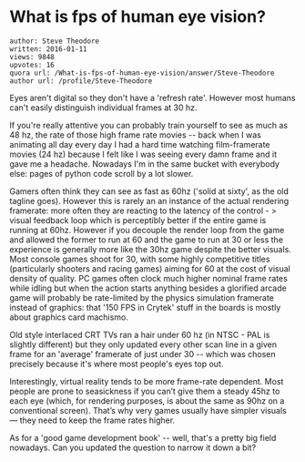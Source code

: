 # What is fps of human eye vision?

	author: Steve Theodore
	written: 2016-01-11
	views: 9848
	upvotes: 16
	quora url: /What-is-fps-of-human-eye-vision/answer/Steve-Theodore
	author url: /profile/Steve-Theodore


Eyes aren't digital so they don't have a 'refresh rate'. However most humans can't easily distinguish individual frames at 30 hz.

If you're really attentive you can probably train yourself to see as much as 48 hz, the rate of those high frame rate movies -- back when I was animating all day every day I had a hard time watching film-framerate movies (24 hz) because I felt like I was seeing every damn frame and it gave me a headache. Nowadays I'm in the same bucket with everybody else: pages of python code scroll by a lot slower.

Gamers often think they can see as fast as 60hz ('solid at sixty', as the old tagline goes). However this is rarely an an instance of the actual rendering framerate: more often they are reacting to the latency of the control - > visual feedback loop which is perceptibly better if the entire game is running at 60hz. However if you decouple the render loop from the game and allowed the former to run at 60 and the game to run at 30 or less the experience is generally more like the 30hz game despite the better visuals. Most console games shoot for 30, with some highly competitive titles (particularly shooters and racing games) aiming for 60 at the cost of visual density of quality. PC games often clock much higher nominal frame rates while idling but when the action starts anything besides a glorified arcade game will probably be rate-limited by the physics simulation framerate instead of graphics: that '150 FPS in Crytek' stuff in the boards is mostly about graphics card machismo.

Old style interlaced CRT TVs ran a hair under 60 hz (in NTSC - PAL is slightly different) but they only updated every other scan line in a given frame for an 'average' framerate of just under 30 -- which was chosen precisely because it's where most people's eyes top out.

Interestingly, virtual reality tends to be more frame-rate dependent. Most people are prone to seasickness if you can’t give them a steady 45hz to each eye (which, for rendering purposes, is about the same as 90hz on a conventional screen). That’s why very games usually have simpler visuals — they need to keep the frame rates higher.

As for a 'good game development book' -- well, that's a pretty big field nowadays. Can you updated the question to narrow it down a bit?

